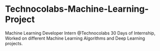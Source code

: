 # Technocolabs-Machine-Learning-Project
Machine Learning Developer Intern @Technocolabs
30 Days of Internship, Worked on different Machine Learning Algorithms and Deep Learning projects.
